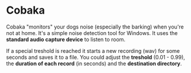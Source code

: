 # Cobaka

Cobaka "monitors" your dogs noise (especially the barking) when you're not at home. It's a simple noise detection tool for Windows. It uses the **standard audio capture device** to listen to room.

If a special treshold is reached it starts a new recording (wav) for some seconds and saves it to a file. You could adjust the **treshold** (0.01 - 0.99), the **duration of each record** (in seconds) and the **destination directory**. 

